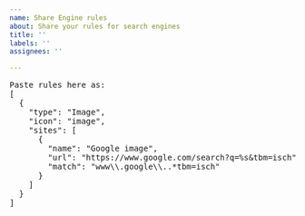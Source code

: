 ```yaml
---
name: Share Engine rules
about: Share your rules for search engines
title: ''
labels: ''
assignees: ''

---
```


<pre>
Paste rules here as:
[
  {
    "type": "Image",
    "icon": "image",
    "sites": [
      {
        "name": "Google image",
        "url": "https://www.google.com/search?q=%s&tbm=isch",
        "match": "www\\.google\\..*tbm=isch"
      }
    ]
  }
]
</pre>
